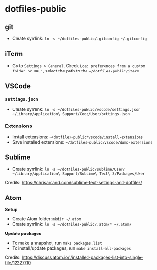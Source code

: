 dotfiles-public
=============

git
-------------

- Create symlink: `ln -s ~/dotfiles-public/.gitconfig ~/.gitconfig`

iTerm
-------------

- Go to `Settings > General`. Check `Load preferences from a custom folder or URL:`, select the path to the `~/dotfiles-public/iterm`

VSCode
-------------

### `settings.json`

- Create symlink: `ln -s ~/dotfiles-public/vscode/settings.json ~/Library/Application\ Support/Code/User/settings.json`

### Extensions

- Install extensions: `~/dotfiles-public/vscode/install-extensions`
- Save installed extensions: `~/dotfiles-public/vscode/dump-extensions`

Sublime
-------------

- Create symlink: `ln -s ~/dotfiles-public/sublime/User/ ~/Library/Application\ Support/Sublime\ Text\ 3/Packages/User`

Credits: https://chrisarcand.com/sublime-text-settings-and-dotfiles/

Atom
-------------

**Setup**

- Create Atom folder: `mkdir ~/.atom`
- Create symlink: `ln -s ~/dotfiles-public/.atom/* ~/.atom/`

**Update packages**

- To make a snapshot, run `make packages.list`
- To install/update packages, run `make install-all-packages`

Credits: https://discuss.atom.io/t/installed-packages-list-into-single-file/12227/10
